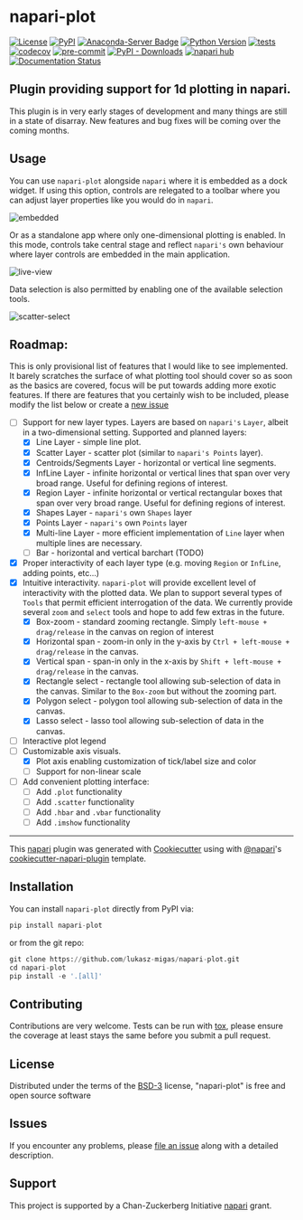 # napari-plot

[![License](https://img.shields.io/pypi/l/napari-plot.svg?color=green)](https://github.com/lukasz-migas/napari-plot/raw/main/LICENSE)
[![PyPI](https://img.shields.io/pypi/v/napari-plot.svg?color=green)](https://pypi.org/project/napari-plot)
[![Anaconda-Server Badge](https://anaconda.org/conda-forge/napari-plot/badges/version.svg)](https://anaconda.org/conda-forge/napari-plot)
[![Python Version](https://img.shields.io/pypi/pyversions/napari-plot.svg?color=green)](https://python.org)
[![tests](https://github.com/lukasz-migas/napari-plot/workflows/tests/badge.svg)](https://github.com/lukasz-migas/napari-plot/actions)
[![codecov](https://codecov.io/gh/lukasz-migas/napari-1d/branch/main/graph/badge.svg)](https://codecov.io/gh/lukasz-migas/napari-1d)
[![pre-commit](https://img.shields.io/badge/pre--commit-enabled-brightgreen?logo=pre-commit&logoColor=white)](https://github.com/pre-commit/pre-commit)
[![PyPI - Downloads](https://img.shields.io/pypi/dm/napari-plot.svg)](https://pypistats.org/packages/napari-plot)
[![napari hub](https://img.shields.io/endpoint?url=https://api.napari-hub.org/shields/napari-plot)](https://www.napari-hub.org/plugins/napari-plot)
[![Documentation Status](https://readthedocs.org/projects/napari-plot/badge/?version=latest)](https://napari-plot.readthedocs.io/en/latest/?badge=latest)

## Plugin providing support for 1d plotting in napari.

This plugin is in very early stages of development and many things are still in a state of disarray. New features and bug fixes
will be coming over the coming months. 

## Usage

You can use `napari-plot` alongside `napari` where it is embedded as a dock widget. If using this option, controls are relegated to a toolbar
where you can adjust layer properties like you would do in `napari`.

![embedded](https://github.com/lukasz-migas/napari-plot/raw/main/misc/embedded.png)

Or as a standalone app where only one-dimensional plotting is enabled. In this mode, controls take central stage and reflect `napari's` own
behaviour where layer controls are embedded in the main application.

![live-view](https://github.com/lukasz-migas/napari-plot/raw/main/misc/napariplot-live-line.gif)

Data selection is also permitted by enabling one of the available selection tools.

![scatter-select](https://github.com/lukasz-migas/napari-plot/raw/main/misc/napariplot-scatter-select.gif)

## Roadmap:

This is only provisional list of features that I would like to see implemented. It barely scratches the surface of what plotting tool should cover so as soon as the basics are covered,
focus will be put towards adding more exotic features. If there are features that you certainly wish to be included,
please modify the list below or create a [new issue](https://github.com/lukasz-migas/napari-plot/issues/new)

- [ ] Support for new layer types. Layers are based on `napari's` `Layer`, albeit in a two-dimensional setting. Supported and planned layers:
  - [x] Line Layer - simple line plot.
  - [x] Scatter Layer - scatter plot (similar to `napari's Points` layer).
  - [x] Centroids/Segments Layer - horizontal or vertical line segments.
  - [x] InfLine Layer - infinite horizontal or vertical lines that span over very broad range. Useful for defining regions of interest.
  - [x] Region Layer - infinite horizontal or vertical rectangular boxes that span over very broad range. Useful for defining regions of interest.
  - [x] Shapes Layer - `napari's` own `Shapes` layer
  - [x] Points Layer - `napari's` own `Points` layer
  - [x] Multi-line Layer - more efficient implementation of `Line` layer when multiple lines are necessary.
  - [ ] Bar - horizontal and vertical barchart (TODO)
- [x] Proper interactivity of each layer type (e.g. moving `Region` or `InfLine`, adding points, etc...)
- [x] Intuitive interactivity. `napari-plot` will provide excellent level of interactivity with the plotted data. We plan to support several types of `Tools` that permit efficient interrogation of the data. We currently provide several `zoom` and `select` tools and hope to add few extras in the future.
  - [x] Box-zoom - standard zooming rectangle. Simply `left-mouse + drag/release` in the canvas on region of interest
  - [x] Horizontal span - zoom-in only in the y-axis by `Ctrl + left-mouse + drag/release` in the canvas.
  - [x] Vertical span - span-in only in the x-axis by `Shift + left-mouse + drag/release` in the canvas.
  - [x] Rectangle select - rectangle tool allowing sub-selection of data in the canvas. Similar to the `Box-zoom` but without the zooming part.
  - [x] Polygon select - polygon tool allowing sub-selection of data in the canvas.
  - [x] Lasso select - lasso tool allowing sub-selection of data in the canvas.
- [ ] Interactive plot legend
- [ ] Customizable axis visuals.
  - [x] Plot axis enabling customization of tick/label size and color
  - [ ] Support for non-linear scale
- [ ] Add convenient plotting interface:
  - [ ] Add `.plot` functionality
  - [ ] Add `.scatter` functionality
  - [ ] Add `.hbar` and `.vbar` functionality
  - [ ] Add `.imshow` functionality

----------------------------------

This [napari] plugin was generated with [Cookiecutter] using with [@napari]'s [cookiecutter-napari-plugin] template.

<!--
Don't miss the full getting started guide to set up your new package:
https://github.com/napari/cookiecutter-napari-plugin#getting-started

and review the napari docs for plugin developers:
https://napari.org/docs/plugins/index.html
-->

## Installation

You can install `napari-plot` directly from PyPI via:

```python
pip install napari-plot
```

or from the git repo:

```python
git clone https://github.com/lukasz-migas/napari-plot.git
cd napari-plot
pip install -e '.[all]'
```

## Contributing

Contributions are very welcome. Tests can be run with [tox], please ensure
the coverage at least stays the same before you submit a pull request.

## License

Distributed under the terms of the [BSD-3] license,
"napari-plot" is free and open source software

## Issues

If you encounter any problems, please [file an issue] along with a detailed description.

## Support

This project is supported by a Chan-Zuckerberg Initiative [napari](https://chanzuckerberg.com/science/programs-resources/imaging/napari/maintain-1d-visualization-plugin/) grant.

[napari]: https://github.com/napari/napari
[Cookiecutter]: https://github.com/audreyr/cookiecutter
[@napari]: https://github.com/napari
[BSD-3]: http://opensource.org/licenses/BSD-3-Clause
[Apache Software License 2.0]: http://www.apache.org/licenses/LICENSE-2.0
[cookiecutter-napari-plugin]: https://github.com/napari/cookiecutter-napari-plugin
[file an issue]: https://github.com/lukasz-migas/napari-plot/issues
[napari]: https://github.com/napari/napari
[tox]: https://tox.readthedocs.io/en/latest/
[pip]: https://pypi.org/project/pip/
[PyPI]: https://pypi.org/

